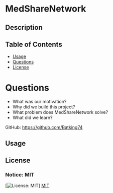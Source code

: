 # MedShareNetwork

## Description


## Table of Contents
- [Usage](#Usage)
- [Questions](#Questions)
- [License](#License)


# Questions
- What was our motivation? 
- Why did we build this project? 
- What problem does MedShareNetwork solve? 
- What did we learn? 

GitHub: https://github.com/Batking74


## Usage


## License
### Notice: MIT
[![License: MIT](https://img.shields.io/badge/License-MIT-yellow.svg)]
[MIT](https://opensource.org/licenses/MIT)
